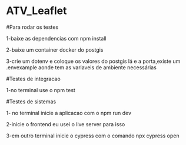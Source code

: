 # ATV_Leaflet

#Para rodar os testes

1-baixe as dependencias com npm install

2-baixe um container docker do postgis

3-crie um dotenv e coloque os valores do postgis lá e a porta,existe um .envexample aonde tem as variaveis de ambiente necessárias 

#Testes de integracao

1-no terminal use o npm test

#Testes de sistemas

1- no terminal inicie a aplicacao com o npm run dev

2-inicie o frontend eu usei o live server para isso

3-em outro terminal inicie o cypress com o comando npx cypress open

